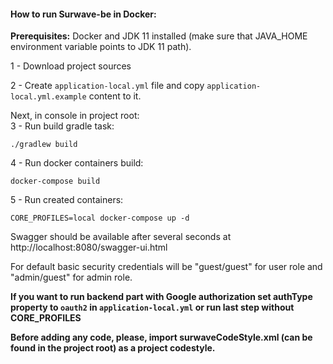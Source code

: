 #### How to run Surwave-be in Docker:

**Prerequisites:** Docker and JDK 11 installed (make sure that JAVA_HOME environment variable points to JDK 11 path).

1 - Download project sources

2 - Create `application-local.yml` file and copy `application-local.yml.example` content to it.

Next, in console in project root:<br/>
3 - Run build gradle task:
```
./gradlew build
```
4 - Run docker containers build: 
```
docker-compose build
```

5 - Run created containers:
```
CORE_PROFILES=local docker-compose up -d
```

Swagger should be available after several seconds at http://localhost:8080/swagger-ui.html

For default basic security credentials will be "guest/guest" for user role and "admin/guest" for admin role.

**If you want to run backend part with Google authorization set authType property to `oauth2` in `application-local.yml` or run last step without CORE_PROFILES**

**Before adding any code, please, import surwaveCodeStyle.xml (can be found in the project root) as a project codestyle.**
